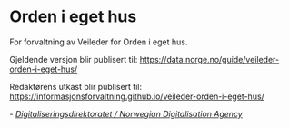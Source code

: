 # Orden i eget hus

For forvaltning av Veileder for Orden i eget hus.

Gjeldende versjon blir publisert til: https://data.norge.no/guide/veileder-orden-i-eget-hus/

Redaktørens utkast blir publisert til: https://informasjonsforvaltning.github.io/veileder-orden-i-eget-hus/

\- [_Digitaliseringsdirektoratet / Norwegian Digitalisation Agency_](https://digdir.no)
